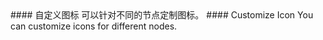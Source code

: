 <cn>
#### 自定义图标
可以针对不同的节点定制图标。
</cn>

<us>
#### Customize Icon
You can customize icons for different nodes.
</us>

